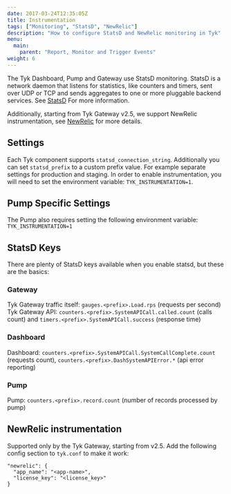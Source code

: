 ```yaml
---
date: 2017-03-24T12:35:05Z
title: Instrumentation
tags: ["Monitoring", "StatsD", "NewRelic"]
description: "How to configure StatsD and NewRelic monitoring in Tyk"
menu:
  main:
    parent: "Report, Monitor and Trigger Events"
weight: 6 
---
```


The Tyk Dashboard, Pump and Gateway use StatsD monitoring. StatsD is a network daemon that listens for statistics, like counters and timers, sent over UDP or TCP and sends aggregates to one or more pluggable backend services. See [StatsD](https://github.com/etsy/statsd) For more information.

Additionally, starting from Tyk Gateway v2.5, we support NewRelic instrumentation, see [NewRelic](#newrelic) for more details.

## Settings

Each Tyk component supports `statsd_connection_string`. Additionally you can set `statsd_prefix` to a custom prefix value. For example separate settings for production and staging. In order to enable instrumentation, you will need to set the environment variable: `TYK_INSTRUMENTATION=1`.

## Pump Specific Settings

The Pump also requires setting the following environment variable: `TYK_INSTRUMENTATION=1`

## StatsD Keys

There are plenty of StatsD keys available when you enable statsd, but these are the basics:

### Gateway

Tyk Gateway traffic itself: `gauges.<prefix>.Load.rps` (requests per second)
Tyk Gateway API: `counters.<prefix>.SystemAPICall.called.count` (calls count) and `timers.<prefix>.SystemAPICall.success` (response time)

### Dashboard

Dashboard: `counters.<prefix>.SystemAPICall.SystemCallComplete.count` (requests count), `counters.<prefix>.DashSystemAPIError.*` (api error reporting)

### Pump

Pump: `counters.<prefix>.record.count` (number of records processed by pump)


## NewRelic instrumentation

Supported only by the Tyk Gateway, starting from v2.5. Add the following config section to `tyk.conf` to make it work:
```
"newrelic": {
  "app_name": "<app-name>",
  "license_key": "<license_key>"
}
```
